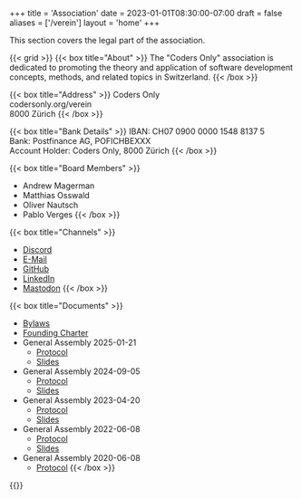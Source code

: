 +++
title = 'Association'
date = 2023-01-01T08:30:00-07:00
draft = false
aliases = ['/verein']
layout = 'home'
+++

This section covers the legal part of the association.

{{< grid >}}
{{< box title="About" >}}
The "Coders Only" association is dedicated to promoting the theory and application of software development concepts, methods, and related topics in Switzerland.
{{< /box >}}

{{< box title="Address" >}}
Coders Only  
codersonly.org/verein  
8000 Zürich
{{< /box >}}

{{< box title="Bank Details" >}}
IBAN: CH07 0900 0000 1548 8137 5  
Bank: Postfinance AG, POFICHBEXXX  
Account Holder: Coders Only, 8000 Zürich
{{< /box >}}

{{< box title="Board Members" >}}
- Andrew Magerman
- Matthias Osswald
- Oliver Nautsch
- Pablo Verges
{{< /box >}}

{{< box title="Channels" >}}
- [Discord](https://discord.gg/jWUZsKQvrz)
- [E-Mail](mailto:contact@codersonly.org)
- [GitHub](https://github.com/codersonlych)
- [LinkedIn](https://linkedin.com/company/coders-only)
- [Mastodon](https://mastodon.social/@codersonly)
{{< /box >}}

{{< box title="Documents" >}}
- [Bylaws](bylaws)
- [Founding Charter](documents/founding-charter.pdf)
- General Assembly 2025-01-21
    * [Protocol](documents/ga/2025-01-21/protocol.pdf)
    * [Slides](documents/ga/2025-01-21/slides.pdf)
- General Assembly 2024-09-05
    * [Protocol](documents/ga/2024-09-05/protocol.pdf)
    * [Slides](documents/ga/2024-09-05/slides.pdf)
- General Assembly 2023-04-20
    * [Protocol](documents/ga/2023-04-20/protocol.pdf)
    * [Slides](documents/ga/2023-04-20/slides.pdf)
- General Assembly 2022-06-08
    * [Protocol](documents/ga/2022-06-08/protocol.pdf)
    * [Slides](documents/ga/2022-06-08/slides.pdf)
- General Assembly 2020-06-08
    * [Protocol](documents/ga/2020-06-08/protocol.pdf)
{{< /box >}}

{{</grid>}}
